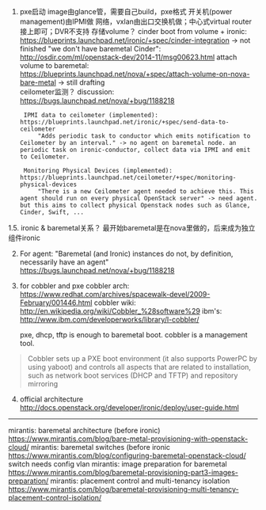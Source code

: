 1. pxe启动
   image由glance管，需要自己build，pxe格式
   开关机(power management)由IPMI做
   网络，vxlan由出口交换机做；中心式virtual router接上即可；DVR不支持
   存储volume？
        cinder boot from volume + ironic: https://blueprints.launchpad.net/ironic/+spec/cinder-integration -> not finished
        "we don't have baremetal Cinder": http://osdir.com/ml/openstack-dev/2014-11/msg00623.html
        attach volume to baremetal: https://blueprints.launchpad.net/nova/+spec/attach-volume-on-nova-bare-metal -> still drafting    
   ceilometer监测？
        discussion: https://bugs.launchpad.net/nova/+bug/1188218
        
        IPMI data to ceilometer (implemented): https://blueprints.launchpad.net/ironic/+spec/send-data-to-ceilometer
            "Adds periodic task to conductor which emits notification to Ceilometer by an interval." -> no agent on baremetal node. an periodic task on ironic-conductor, collect data via IPMI and emit to Ceilometer.
        
        Monitoring Physical Devices (implemented): https://blueprints.launchpad.net/ceilometer/+spec/monitoring-physical-devices
            "There is a new Ceilometer agent needed to achieve this. This agent should run on every physical OpenStack server" -> need agent. but this aims to collect physical Openstack nodes such as Glance, Cinder, Swift, ...

1.5. ironic & baremetal关系？
   最开始baremetal是在nova里做的，后来成为独立组件ironic

2. For agent: "Baremetal (and Ironic) instances do not, by definition, necessarily have an agent"
   https://bugs.launchpad.net/nova/+bug/1188218

3. for cobbler and pxe
    cobbler arch: https://www.redhat.com/archives/spacewalk-devel/2009-February/001446.html
    cobbler wiki: http://en.wikipedia.org/wiki/Cobbler_%28software%29
    ibm's: http://www.ibm.com/developerworks/library/l-cobbler/

    pxe, dhcp, tftp is enough to baremetal boot. cobbler is a management tool.

> Cobbler sets up a PXE boot environment (it also supports PowerPC by using yaboot) and controls all aspects that are related to installation, such as network boot services (DHCP and TFTP) and repository mirroring

4. official architecture
   http://docs.openstack.org/developer/ironic/deploy/user-guide.html

----------
mirantis: baremetal architecture (before ironic)
https://www.mirantis.com/blog/bare-metal-provisioning-with-openstack-cloud/
mirantis: baremetal switches (before ironic
https://www.mirantis.com/blog/configuring-baremetal-openstack-cloud/
    switch needs config vlan
mirantis: image preparation for baremetal
https://www.mirantis.com/blog/baremetal-provisioning-part3-images-preparation/
mirantis: placement control and multi-tenancy isolation 
https://www.mirantis.com/blog/baremetal-provisioning-multi-tenancy-placement-control-isolation/
